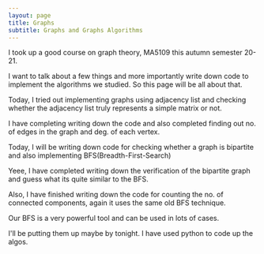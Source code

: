 ```yaml
---
layout: page
title: Graphs
subtitle: Graphs and Graphs Algorithms
---
```


I took up a good course on graph theory, MA5109 this autumn semester 20-21.

I want to talk about a few things and more importantly write down code to implement the algorithms we 
studied. So this page will be all about that. 

Today, I tried out implementing graphs using adjacency list and checking whether the adjacency list truly represents 
a simple matrix or not.  

I have completing writing down the code and also completed finding out no. of edges in the graph and deg. of each vertex. 

Today, I will be writing down code for checking whether a graph is bipartite and also implementing BFS(Breadth-First-Search)

Yeee, I have completed writing down the verification of the bipartite graph and guess what its quite similar to the BFS.

Also, I have finished writing down the code for counting the no. of connected components, again it uses the same old BFS technique.

Our BFS is a very powerful tool and can be used in lots of cases.

I'll be putting them up maybe by tonight. I have used python to code up the algos.

